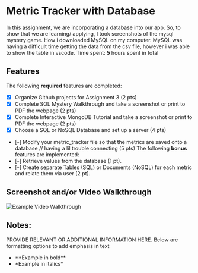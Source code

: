 # Metric Tracker with Database
In this assignment, we are incorporating a database into our app. So, to show that we are learning/ applying, I took screenshots of the mysql mystery game. How i downloaded
MySQL on my computer. MySQL was having a difficult time getting the data from the csv file, however i was able to show the table in vscode. 
Time spent: **5** hours spent in total
## Features
The following **required** features are completed:
- [x] Organize Github projects for Assignment 3 (2 pts)
- [x] Complete SQL Mystery Walkthrough and take a screenshot or print to PDF the
webpage (2 pts)
- [x] Complete Interactive MongoDB Tutorial and take a screenshot or print to PDF
the webpage (2 pts)
- [x] Choose a SQL or NoSQL Database and set up a server (4 pts)
- [-] Modify your metric_tracker file so that the metrics are saved onto a database // having a lil trouble connecting 
(5 pts)
The following **bonus** features are implemented:
- [-] Retrieve values from the database (1 pt).
- [-] Create separate Tables (SQL) or Documents (NoSQL) for each metric and relate
them via user (2 pt).

## Screenshot and/or Video Walkthrough
<img src="https://imgur.com/gallery/4rAXx5x" title='Example Video Walkthrough'
width='' alt='Example Video Walkthrough' />
## Notes:
PROVIDE RELEVANT OR ADDITIONAL INFORMATION HERE. Below are formatting options to
add emphasis in text
<ul>
<li>**Example in bold**</li>
<li>*Example in italics*</li>
</ul>
